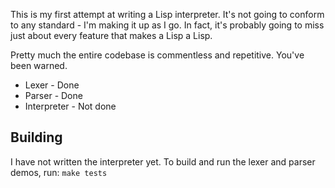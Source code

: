 This is my first attempt at writing a Lisp interpreter.
It's not going to conform to any standard - I'm making it up as I go.
In fact, it's probably going to miss just about every feature that makes a Lisp a Lisp.

Pretty much the entire codebase is commentless and repetitive. You've been warned.

- Lexer - Done
- Parser - Done
- Interpreter - Not done


Building
--------
I have not written the interpreter yet. To build and run the lexer and parser demos, run:
`make tests`

